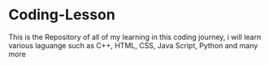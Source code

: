 # Coding-Lesson
This is the Repository of all of my learning in this coding journey, i will learn various laguange such as C++, HTML, CSS, Java Script, Python and many more
